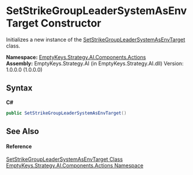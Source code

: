 # SetStrikeGroupLeaderSystemAsEnvTarget Constructor 
 

Initializes a new instance of the <a href="T_EmptyKeys_Strategy_AI_Components_Actions_SetStrikeGroupLeaderSystemAsEnvTarget">SetStrikeGroupLeaderSystemAsEnvTarget</a> class.

**Namespace:**&nbsp;<a href="N_EmptyKeys_Strategy_AI_Components_Actions">EmptyKeys.Strategy.AI.Components.Actions</a><br />**Assembly:**&nbsp;EmptyKeys.Strategy.AI (in EmptyKeys.Strategy.AI.dll) Version: 1.0.0.0 (1.0.0.0)

## Syntax

**C#**<br />
``` C#
public SetStrikeGroupLeaderSystemAsEnvTarget()
```


## See Also


#### Reference
<a href="T_EmptyKeys_Strategy_AI_Components_Actions_SetStrikeGroupLeaderSystemAsEnvTarget">SetStrikeGroupLeaderSystemAsEnvTarget Class</a><br /><a href="N_EmptyKeys_Strategy_AI_Components_Actions">EmptyKeys.Strategy.AI.Components.Actions Namespace</a><br />